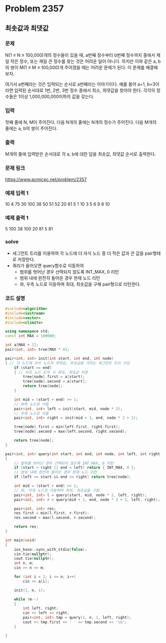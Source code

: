 # Problem 2357

## 최솟값과 최댓값

### 문제
N(1 ≤ N ≤ 100,000)개의 정수들이 있을 때, a번째 정수부터 b번째 정수까지 중에서 제일 작은 정수, 또는 제일 큰 정수를 찾는 것은 어려운 일이 아니다. 하지만 이와 같은 a, b의 쌍이 M(1 ≤ M ≤ 100,000)개 주어졌을 때는 어려운 문제가 된다. 이 문제를 해결해 보자.

여기서 a번째라는 것은 입력되는 순서로 a번째라는 이야기이다. 예를 들어 a=1, b=3이라면 입력된 순서대로 1번, 2번, 3번 정수 중에서 최소, 최댓값을 찾아야 한다. 각각의 정수들은 1이상 1,000,000,000이하의 값을 갖는다.

### 입력
첫째 줄에 N, M이 주어진다. 다음 N개의 줄에는 N개의 정수가 주어진다. 다음 M개의 줄에는 a, b의 쌍이 주어진다.

### 출력
M개의 줄에 입력받은 순서대로 각 a, b에 대한 답을 최솟값, 최댓값 순서로 출력한다.

### 문제 링크
<https://www.acmicpc.net/problem/2357>

### 예제 입력 1
10 4
75
30
100
38
50
51
52
20
81
5
1 10
3 5
6 9
8 10

### 예제 출력 1
5 100
38 100
20 81
5 81

### solve
- 세그먼트 트리를 이용하여 각 노드에 더 자식 노드 중 더 작은 값과 큰 값을 pair형태로 저장한다.
- 쿼리가 들어오면 query함수로 이동하여
	- 범위를 벗어난 경우 선택되지 않도록 INT_MAX, 0 리턴
	- 범위 내에 완전히 들어온 경우 현재 노드 리턴
	- 좌, 우측 노드로 이동하며 최대, 최솟값을 구해 pair형으로 리턴한다.

### 코드 설명
```C++
#include<algorithm>
#include<iostream>
#include<vector>
#include<climits>

using namespace std;
const int MAX = 100000;

int a[MAX + 1];
pair<int, int> tree[MAX * 4];

pair<int, int> init(int start, int end, int node)
{ // 각 노드에 자식 노드의 최댓값, 최솟값을 가지는 세그먼트 트리 구성
	if (start == end)
	{ // 리프 노드 도착 시 최대, 최솟값 저장
		tree[node].first = a[start];
		tree[node].second = a[start];
		return tree[node];
	}

	int mid = (start + end) >> 1;
	// 좌측 노드로 이동
	pair<int, int> left = init(start, mid, node * 2);
	// 우측 노드로 이동
	pair<int, int> right = init(mid + 1, end, node * 2 + 1);

	tree[node].first = min(left.first, right.first);
	tree[node].second = max(left.second, right.second);

	return tree[node];
}

pair<int, int> query(int start, int end, int node, int left, int right)
{
	// 범위를 벗어난 경우 선택되지 않도록 INT_MAX, 0 리턴
	if (start > right || end < left) return { INT_MAX, 0 };
	// 범위 내에 완전히 들어온 경우 현재 노드 리턴
	if (left <= start && end <= right) return tree[node];

	int mid = (start + end) >> 1;
	// 좌, 우측 노드로 이동하며 최대, 최솟값을 구함.
	pair<int, int> l = query(start, mid, node * 2, left, right);
	pair<int, int> r = query(mid + 1, end, node * 2 + 1, left, right);

	pair<int, int> res;
	res.first = min(l.first, r.first);
	res.second = max(l.second, r.second);

	return res;
}

int main(void)
{
	ios_base::sync_with_stdio(false);
	cin.tie(nullptr);
	cout.tie(nullptr);
	int n, m;
	cin >> n >> m;

	for (int i = 1; i <= n; i++)
		cin >> a[i];

	init(1, n, 1);

	while (m--)
	{
		int left, right;
		cin >> left >> right;
		pair<int, int> tmp = query(1, n, 1, left, right);
		cout << tmp.first << ' ' << tmp.second << '\n';
	}

}
```
